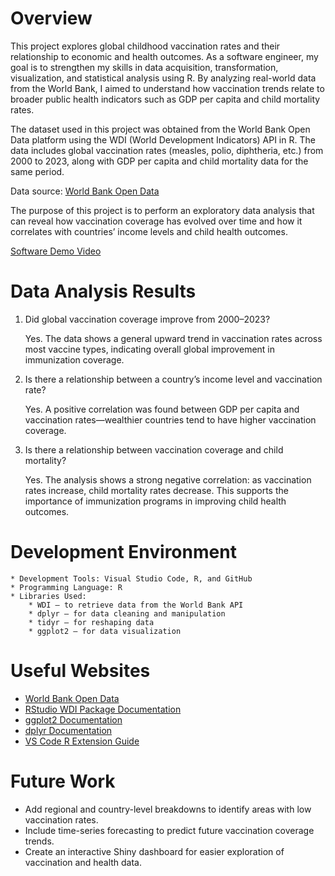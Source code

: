 # Overview

This project explores global childhood vaccination rates and their relationship to economic and health outcomes. As a software engineer, my goal is to strengthen my skills in data acquisition, transformation, visualization, and statistical analysis using R. By analyzing real-world data from the World Bank, I aimed to understand how vaccination trends relate to broader public health indicators such as GDP per capita and child mortality rates.

The dataset used in this project was obtained from the World Bank Open Data platform using the WDI (World Development Indicators) API in R. The data includes global vaccination rates (measles, polio, diphtheria, etc.) from 2000 to 2023, along with GDP per capita and child mortality data for the same period.

Data source: [World Bank Open Data](https://data.worldbank.org/)

The purpose of this project is to perform an exploratory data analysis that can reveal how vaccination coverage has evolved over time and how it correlates with countries’ income levels and child health outcomes.

[Software Demo Video](http://youtube.link.goes.here)

# Data Analysis Results

1) Did global vaccination coverage improve from 2000–2023?

    Yes. The data shows a general upward trend in vaccination rates across most vaccine types, indicating overall global improvement in immunization coverage.

2) Is there a relationship between a country’s income level and vaccination rate?

    Yes. A positive correlation was found between GDP per capita and vaccination rates—wealthier countries tend to have higher vaccination coverage.

3) Is there a relationship between vaccination coverage and child mortality?

    Yes. The analysis shows a strong negative correlation: as vaccination rates increase, child mortality rates decrease. This supports the importance of immunization programs in improving child health outcomes.

# Development Environment

    * Development Tools: Visual Studio Code, R, and GitHub
    * Programming Language: R
    * Libraries Used:
        * WDI — to retrieve data from the World Bank API
        * dplyr — for data cleaning and manipulation
        * tidyr — for reshaping data
        * ggplot2 — for data visualization

# Useful Websites

* [World Bank Open Data](https://data.worldbank.org/)
* [RStudio WDI Package Documentation](https://cran.r-project.org/web/packages/WDI/WDI.pdf)
* [ggplot2 Documentation](https://ggplot2.tidyverse.org/)
* [dplyr Documentation](https://dplyr.tidyverse.org/)
* [VS Code R Extension Guide](https://marketplace.visualstudio.com/items?itemName=Ikuyadeu.r)

# Future Work

* Add regional and country-level breakdowns to identify areas with low vaccination rates.
* Include time-series forecasting to predict future vaccination coverage trends.
* Create an interactive Shiny dashboard for easier exploration of vaccination and health data.